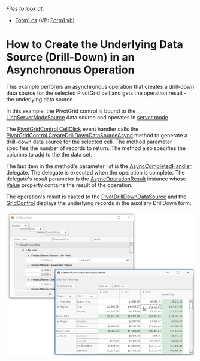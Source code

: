 <!-- default file list -->
*Files to look at*:

* [Form1.cs](./CS/XtraPivotGrid_CreateDrillDownDataSourceAsync/Form1.cs) (VB: [Form1.vb](./VB/XtraPivotGrid_CreateDrillDownDataSourceAsync/Form1.vb))
<!-- default file list end -->
# How to Create the Underlying Data Source (Drill-Down) in an Asynchronous Operation

This example performs an asynchronous operation that creates a drill-down data source for the selected PivotGrid cell and gets the operation result - the underlying data source.

In this example, the PivotGrid control is bound to the [LinqServerModeSource](https://docs.devexpress.com/CoreLibraries/DevExpress.Data.Linq.LinqServerModeSource) data source and operates in [server mode](https://docs.devexpress.com/WindowsForms/17856).

The [PivotGridControl.CellClick](https://docs.devexpress.com/WindowsForms/DevExpress.XtraPivotGrid.PivotGridControl.CellClick) event handler calls the [PivotGridControl.CreateDrillDownDataSourceAsync](https://docs.devexpress.com/WindowsForms/DevExpress.XtraPivotGrid.PivotGridControl.CreateDrillDownDataSourceAsync(Int32--Int32--Int32--List-String---AsyncCompletedHandler)) method to generate a drill-down data source for the selected cell. The method parameter specifies the number of records to return. The method also specifies the columns to add to the the data set.

The last item in the method's parameter list is the [AsyncCompletedHandler](https://docs.devexpress.com/CoreLibraries/DevExpress.XtraPivotGrid.AsyncCompletedHandler) delegate. The delegate is executed when the operation is complete. The delegate's <i>result</i> parameter is the [AsyncOperationResult](https://docs.devexpress.com/CoreLibraries/DevExpress.XtraPivotGrid.AsyncOperationResult) instance whose [Value](https://docs.devexpress.com/CoreLibraries/DevExpress.XtraPivotGrid.AsyncOperationResult.Value) property contains the result of the operation. 

The operation's result is casted to the [PivotDrillDownDataSource](https://docs.devexpress.com/CoreLibraries/DevExpress.XtraPivotGrid.PivotDrillDownDataSource) and the [GridControl](https://docs.devexpress.com/WindowsForms/DevExpress.XtraGrid.GridControl) displays the underlying records in the auxillary DrillDown form.

![screenshot](/images/screenshot.png)